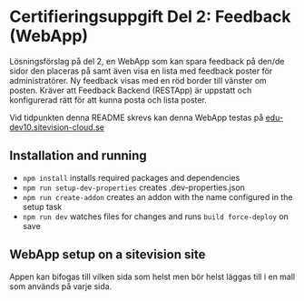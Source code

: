 # Certifieringsuppgift Del 2: Feedback (WebApp)

Lösningsförslag på del 2, en WebApp som kan spara feedback på den/de sidor den placeras på samt även visa en lista med feedback poster för administratörer.
Ny feedback visas med en röd border till vänster om posten. Kräver att Feedback Backend (RESTApp) är uppstatt och konfigurerad rätt för att kunna posta och lista poster.

Vid tidpunkten denna README skrevs kan denna WebApp testas på [edu-dev10.sitevision-cloud.se](https://edu-dev10.sitevision-cloud.se)

## Installation and running

- `npm install` installs required packages and dependencies
- `npm run setup-dev-properties` creates .dev-properties.json
- `npm run create-addon` creates an addon with the name configured in the setup task
- `npm run dev` watches files for changes and runs `build force-deploy` on save

## WebApp setup on a sitevision site

Appen kan bifogas till vilken sida som helst men bör helst läggas till i en mall som används på varje sida.
